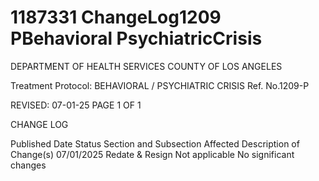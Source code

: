 # 1187331 ChangeLog1209 PBehavioral PsychiatricCrisis

DEPARTMENT OF HEALTH SERVICES 
COUNTY OF LOS ANGELES 
 
Treatment Protocol:  BEHAVIORAL / PSYCHIATRIC CRISIS Ref. No.1209-P  
 
 
 
 
 
 
REVISED: 07-01-25 PAGE 1 OF 1 
 
CHANGE LOG 
 
Published 
Date 
Status Section and 
Subsection Affected 
Description of Change(s) 
07/01/2025 Redate & Resign Not applicable No significant changes
